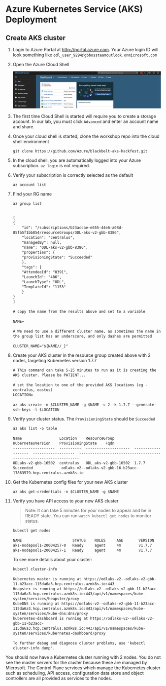 # Azure Kubernetes Service (AKS) Deployment

## Create AKS cluster

1. Login to Azure Portal at http://portal.azure.com. Your Azure login ID will look something like `odl_user_9294@gbbossteamoutlook.onmicrosoft.com`
2. Open the Azure Cloud Shell

    ![Azure Cloud Shell](img/cloudshell.png "Azure Cloud Shell")

3. The first time Cloud Shell is started will require you to create a storage account. In our lab, you must click `Advanced` and enter an account name and share.

4. Once your cloud shell is started, clone the workshop repo into the cloud shell environment
    ```
    git clone https://github.com/Azure/blackbelt-aks-hackfest.git
    ```

5. In the cloud shell, you are automatically logged into your Azure subscription. ```az login``` is not required.
    
6. Verify your subscription is correctly selected as the default
    ```
    az account list
    ```

7. Find your RG name

    ```
    az group list
    
    ```
    
    ```

    [
    {
        "id": "/subscriptions/b23accae-e655-44e6-a08d-85fb5f1bb854/resourceGroups/ODL-aks-v2-gbb-8386",
        "location": "centralus",
        "managedBy": null,
        "name": "ODL-aks-v2-gbb-8386",
        "properties": {
        "provisioningState": "Succeeded"
        },
        "tags": {
        "AttendeeId": "8391",
        "LaunchId": "486",
        "LaunchType": "ODL",
        "TemplateId": "1153"
        }
    }
    ]

    # copy the name from the results above and set to a variable 
    
    NAME=

    # We need to use a different cluster name, as sometimes the name in the group list has an underscore, and only dashes are permitted
    
    CLUSTER_NAME="${NAME//_}"
    
    ```

8. Create your AKS cluster in the resource group created above with 2 nodes, targeting Kubernetes version 1.7.7
    ```
    # This command can take 5-25 minutes to run as it is creating the AKS cluster. Please be PATIENT...
    
    # set the location to one of the provided AKS locations (eg - centralus, eastus)
    LOCATION=

    az aks create -n $CLUSTER_NAME -g $NAME -c 2 -k 1.7.7 --generate-ssh-keys -l $LOCATION
    ```

9. Verify your cluster status. The `ProvisioningState` should be `Succeeded`
    ```
    az aks list -o table

    Name                 Location    ResourceGroup         KubernetesVersion    ProvisioningState    Fqdn
    -------------------  ----------  --------------------  -------------------  -------------------  -------------------------------------------------------------------
    ODLaks-v2-gbb-16502  centralus   ODL_aks-v2-gbb-16502  1.7.7                Succeeded             odlaks-v2--odlaks-v2-gbb-16-b23acc-17863579.hcp.centralus.azmk8s.io
    ```


10. Get the Kubernetes config files for your new AKS cluster
    ```
    az aks get-credentials -n $CLUSTER_NAME -g $NAME
    ```

11. Verify you have API access to your new AKS cluster

    > Note: It can take 5 minutes for your nodes to appear and be in READY state. You can run `watch kubectl get nodes` to monitor status. 
    
    ```
    kubectl get nodes
    
    NAME                       STATUS    ROLES     AGE       VERSION
    aks-nodepool1-20004257-0   Ready     agent     4m        v1.7.7
    aks-nodepool1-20004257-1   Ready     agent     4m        v1.7.7
    ```
    
    To see more details about your cluster: 
    
    ```
    kubectl cluster-info
    
    Kubernetes master is running at https://odlaks-v2--odlaks-v2-gbb-11-b23acc-115da6a3.hcp.centralus.azmk8s.io:443
    Heapster is running at https://odlaks-v2--odlaks-v2-gbb-11-b23acc-115da6a3.hcp.centralus.azmk8s.io:443/api/v1/namespaces/kube-system/services/heapster/proxy
    KubeDNS is running at https://odlaks-v2--odlaks-v2-gbb-11-b23acc-115da6a3.hcp.centralus.azmk8s.io:443/api/v1/namespaces/kube-system/services/kube-dns:dns/proxy
    kubernetes-dashboard is running at https://odlaks-v2--odlaks-v2-gbb-11-b23acc-115da6a3.hcp.centralus.azmk8s.io:443/api/v1/namespaces/kube-system/services/kubernetes-dashboard/proxy

    To further debug and diagnose cluster problems, use 'kubectl cluster-info dump'.
    ```

You should now have a Kubernetes cluster running with 2 nodes. You do not see the master servers for the cluster because these are managed by Microsoft. The Control Plane services which manage the Kubernetes cluster such as scheduling, API access, configuration data store and object controllers are all provided as services to the nodes. 
